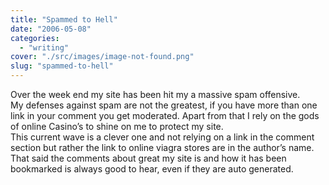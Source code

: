 ```yaml
---
title: "Spammed to Hell"
date: "2006-05-08"
categories: 
  - "writing"
cover: "./src/images/image-not-found.png"
slug: "spammed-to-hell"
---
```


Over the week end my site has been hit my a massive spam offensive.  
My defenses against spam are not the greatest, if you have more than one link in your comment you get moderated. Apart from that I rely on the gods of online Casino’s to shine on me to protect my site.  
This current wave is a clever one and not relying on a link in the comment section but rather the link to online viagra stores are in the author’s name.  
That said the comments about great my site is and how it has been bookmarked is always good to hear, even if they are auto generated.
